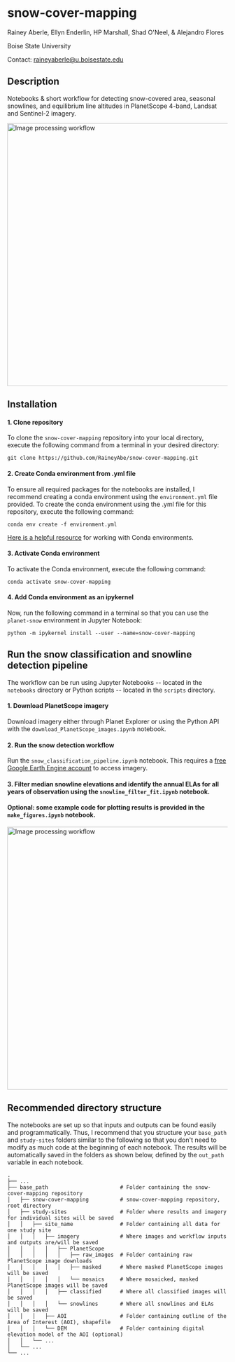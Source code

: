 # snow-cover-mapping

Rainey Aberle, Ellyn Enderlin, HP Marshall, Shad O'Neel, & Alejandro Flores

Boise State University

Contact: raineyaberle@u.boisestate.edu

## Description
Notebooks & short workflow for detecting snow-covered area, seasonal snowlines, and equilibrium line altitudes in PlanetScope 4-band, Landsat and Sentinel-2 imagery.

<img src="https://github.com/RaineyAbe/snow-cover-mapping/blob/main/figures/methods_workflow_nostep4.png" alt="Image processing workflow" width="600"/>

## Installation
#### 1. Clone repository
To clone the `snow-cover-mapping` repository into your local directory, execute the following command from a terminal in your desired directory:

`git clone https://github.com/RaineyAbe/snow-cover-mapping.git`

#### 2. Create Conda environment from .yml file
To ensure all required packages for the notebooks are installed, I recommend creating a conda environment using the `environment.yml` file provided. To create the conda environment using the .yml file for this repository, execute the following command:

`conda env create -f environment.yml`

[Here is a helpful resource](https://conda.io/projects/conda/en/latest/user-guide/tasks/manage-environments.html#creating-an-environment-from-an-environment-yml-file) for working with Conda environments.

#### 3. Activate Conda environment
To activate the Conda environment, execute the following command:

`conda activate snow-cover-mapping`

#### 4. Add Conda environment as an ipykernel

Now, run the following command in a terminal so that you can use the `planet-snow` environment in Jupyter Notebook:

`python -m ipykernel install --user --name=snow-cover-mapping`

## Run the snow classification and snowline detection pipeline

The workflow can be run using Jupyter Notebooks -- located in the `notebooks` directory or Python scripts -- located in the `scripts` directory. 

#### 1. Download PlanetScope imagery
Download imagery either through Planet Explorer or using the Python API with the `download_PlanetScope_images.ipynb` notebook.

#### 2. Run the snow detection workflow
Run the `snow_classification_pipeline.ipynb` notebook. This requires a [free Google Earth Engine account](https://signup.earthengine.google.com/#!/) to access imagery. 

#### 3. Filter median snowline elevations and identify the annual ELAs for all years of observation using the `snowline_filter_fit.ipynb` notebook. 

#### Optional: some example code for plotting results is provided in the `make_figures.ipynb` notebook. 

<img src="https://github.com/RaineyAbe/snow-cover-mapping/blob/main/figures/median_snowline_elevs.png" alt="Image processing workflow" width="600"/>

## Recommended directory structure
The notebooks are set up so that inputs and outputs can be found easily and programmatically. Thus, I recommend that you structure your `base_path` and `study-sites` folders similar to the following so that you don't need to modify as much code at the beginning of each notebook. The results will be automatically saved in the folders as shown below, defined by the `out_path` variable in each notebook. 

    .
    ├── ...
    ├── base_path                       # Folder containing the snow-cover-mapping repository 
    │   ├── snow-cover-mapping          # snow-cover-mapping repository, root directory
    │   ├── study-sites                 # Folder where results and imagery for individual sites will be saved 
    │   │   ├── site_name               # Folder containing all data for one study site   
    │   │   │   ├── imagery             # Where images and workflow inputs and outputs are/will be saved
    │   │   │   │   ├── PlanetScope     
    │   │   │   │   │   ├── raw_images  # Folder containing raw PlanetScope image downloads
    │   │   │   │   │   ├── masked      # Where masked PlanetScope images will be saved
    │   │   │   │   │   └── mosaics     # Where mosaicked, masked PlanetScope images will be saved
    │   │   │   │   ├── classified      # Where all classified images will be saved
    │   │   │   │   └── snowlines       # Where all snowlines and ELAs will be saved
    │   │   │   ├── AOI                 # Folder containing outline of the Area of Interest (AOI), shapefile
    │   │   │   └── DEM                 # Folder containing digital elevation model of the AOI (optional)  
    │   │   └── ...              
    │   └── ...
    └── ...

